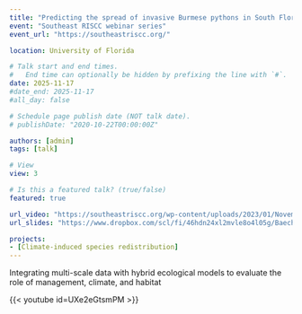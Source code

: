 ```yaml
---
title: "Predicting the spread of invasive Burmese pythons in South Florida"
event: "Southeast RISCC webinar series"
event_url: "https://southeastriscc.org/"

location: University of Florida

# Talk start and end times.
#   End time can optionally be hidden by prefixing the line with `#`.
date: 2025-11-17
#date_end: 2025-11-17
#all_day: false

# Schedule page publish date (NOT talk date).
# publishDate: "2020-10-22T00:00:00Z"

authors: [admin]
tags: [talk]

# View
view: 3

# Is this a featured talk? (true/false)
featured: true

url_video: "https://southeastriscc.org/wp-content/uploads/2023/01/November-SE-RISCC-Webinar.mp4"
url_slides: "https://www.dropbox.com/scl/fi/46hdn24xl2mvle8o4l05g/Baecher_et_al_2022_SERISCC.pptx?dl=0&rlkey=1o60hlxckinyvmzzzt09m9yi4"

projects:
- [Climate-induced species redistribution]
---
```


Integrating multi-scale data with hybrid ecological models to evaluate the role of management, climate, and habitat


{{< youtube id=UXe2eGtsmPM >}}
